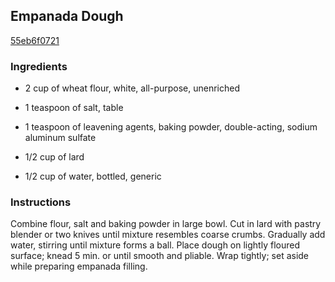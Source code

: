 ## Empanada Dough

[55eb6f0721](http://www.kraftrecipes.com/recipes/empanada-dough-91959.aspx)

### Ingredients

 - 2 cup of wheat flour, white, all-purpose, unenriched

 - 1 teaspoon of salt, table

 - 1 teaspoon of leavening agents, baking powder, double-acting, sodium aluminum sulfate

 - 1/2 cup of lard

 - 1/2 cup of water, bottled, generic

### Instructions

Combine flour, salt and baking powder in large bowl. Cut in lard with pastry blender or two knives until mixture resembles coarse crumbs. Gradually add water, stirring until mixture forms a ball. Place dough on lightly floured surface; knead 5 min. or until smooth and pliable. Wrap tightly; set aside while preparing empanada filling.